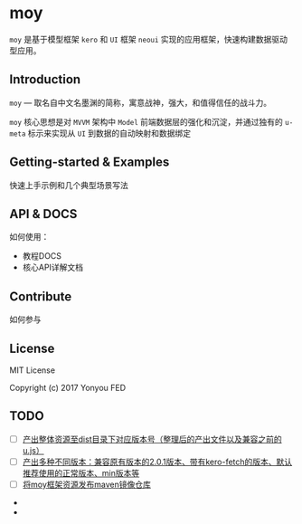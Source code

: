 # moy

`moy` 是基于模型框架 `kero` 和 `UI` 框架 `neoui` 实现的应用框架，快速构建数据驱动型应用。

## Introduction

`moy` — 取名自中文名墨渊的简称，寓意战神，强大，和值得信任的战斗力。

`moy` 核心思想是对 `MVVM` 架构中 `Model` 前端数据层的强化和沉淀，并通过独有的 `u-meta` 标示来实现从 `UI` 到数据的自动映射和数据绑定

## Getting-started & Examples

快速上手示例和几个典型场景写法

## API & DOCS

如何使用：

- 教程DOCS
- 核心API详解文档

## Contribute

如何参与

## License

MIT License

Copyright (c) 2017 Yonyou FED


## TODO

- [ ] [产出整体资源至dist目录下对应版本号（整理后的产出文件以及兼容之前的u.js）]()
- [ ] [产出多种不同版本：兼容原有版本的2.0.1版本、带有kero-fetch的版本、默认推荐使用的正常版本、min版本等]()
- [ ] [将moy框架资源发布maven镜像仓库]()
*
*
